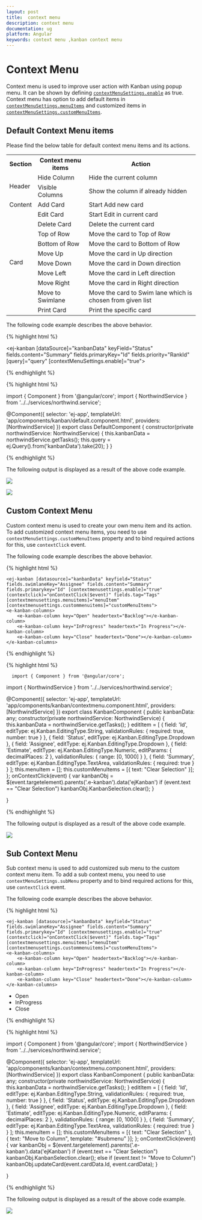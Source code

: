 ```yaml
---
layout: post
title:  context menu 
description: context menu 
documentation: ug
platform: Angular
keywords: context menu ,kanban context menu 
---
```


# Context Menu  

Context menu is used to improve user action with Kanban using popup menu. It can be shown by defining [`contextMenuSettings.enable`](https://help.syncfusion.com/api/js/ejkanban#members:contextmenusettings-enable) as true. Context menu has option to add default items in [`contextMenuSettings.menuItems`](https://help.syncfusion.com/api/js/ejkanban#members:contextmenusettings-menuitems) and customized items in [`contextMenuSettings.customMenuItems`](https://help.syncfusion.com/api/js/ejkanban#members:contextmenusettings-custommenuitems).

## Default Context Menu items

Please find the below table for default context menu items and its actions.

<table>
        <tr>
            <th>
                Section 
            </th>
            <th>
               Context menu items 
            </th>
            <th>
                Action
            </th>
        </tr>
        <tr>
            <td rowspan="2">
                Header 
            </td>
            <td>
                Hide Column
            </td>
            <td>
               Hide the current column 
            </td>
        </tr>
        <tr>
            <td>
                Visible Columns
            </td>
            <td>
                Show the column if already hidden 
            </td>
        </tr>
       <tr>
            <td>
                Content
            </td>
            <td>
                Add Card 
            </td>
             <td>
                Start Add new card 
            </td>
        </tr>
        <tr>
            <td rowspan="10">
                Card
            </td>
            <td>
               Edit Card 
            </td>
            <td>
               Start Edit in current card 
            </td>
        </tr>
        <tr>
            <td>
               Delete Card 
            </td>
            <td>
                Delete the current card 
            </td>
        </tr>
        <tr>
            <td>
                Top of Row
            </td>
            <td>
                Move the card to Top of Row
            </td>
        </tr>
        <tr>
            <td>
               Bottom of Row
            </td>
            <td>
                Move the card to Bottom of Row
            </td>
        </tr>
        <tr>
            <td>
               Move Up
            </td>
            <td>
                Move the card in Up direction 
            </td>
        </tr>
        <tr>
            <td>
               Move Down
            </td>
            <td>
               Move the card in Down direction
            </td>
        </tr>
        <tr>
            <td>
                Move Left
            </td>
            <td>
                Move the card in Left direction
            </td>
        </tr>
        <tr>
            <td>
               Move Right
            </td>
            <td>
                Move the card in Right direction
            </td>
        </tr>
        <tr>
            <td>
              Move to Swimlane
            </td>
            <td>
                Move the card to Swim lane which is chosen from given list
            </td>
        </tr>
         <tr>
            <td>
              Print Card
            </td>
            <td>
                Print the specific card
            </td>
        </tr>
    </table>

    
The following code example describes the above behavior.

{% highlight html %}

<ej-kanban [dataSource]="kanbanData" keyField="Status" fields.content="Summary" fields.primaryKey="Id" fields.priority="RankId" [query]="query" [contextMenuSettings.enable]="true">
    <e-kanban-columns>
        <e-kanban-column key="Open" headerText="Backlog"></e-kanban-column>
        <e-kanban-column key="InProgress" headerText="In Progress"></e-kanban-column>
        <e-kanban-column key="Close" headerText="Done"></e-kanban-column>
    </e-kanban-columns>
</ej-kanban>

{% endhighlight %}

{% highlight html %}

import { Component } from '@angular/core';
import { NorthwindService } from '../../services/northwind.service';

@Component({
  selector: 'ej-app',
  templateUrl: 'app/components/kanban/default.component.html',
  providers: [NorthwindService]
})
export class DefaultComponent {
  constructor(private northwindService: NorthwindService) {
      this.kanbanData = northwindService.getTasks();
      this.query = ej.Query().from('kanbanData').take(20);
  }
}

{% endhighlight %}

The following output is displayed as a result of the above code example.

![](Context_images/context_img1.png)

![](Context_images/context_img2.png)

## Custom Context Menu

Custom context menu is used to create your own menu item and its action. To add customized context menu items, you need to use `contextMenuSettings.customMenuItems` property and to bind required actions for this, use `contextClick` event.

The following code example describes the above behavior.

{% highlight html %}

    <ej-kanban [datasource]="kanbanData" keyfield="Status" fields.swimlaneKey="Assignee" fields.content="Summary" fields.primarykey="Id" [contextmenusettings.enable]="true" (contextclick)="onContextClick($event)" fields.tag="Tags" [contextmenusettings.menuitems]="menuItem" [contextmenusettings.custommenuitems]="customMenuItems">
    <e-kanban-columns>
        <e-kanban-column key="Open" headertext="Backlog"></e-kanban-column>
        <e-kanban-column key="InProgress" headertext="In Progress"></e-kanban-column>
        <e-kanban-column key="Close" headertext="Done"></e-kanban-column>
    </e-kanban-columns>
   </ej-kanban>

{% endhighlight %}

{% highlight html %}

      import { Component } from '@angular/core';
import { NorthwindService } from '../../services/northwind.service';

@Component({
    selector: 'ej-app',
    templateUrl: 'app/components/kanban/contextmenu.component.html',
    providers: [NorthwindService]
})
export class KanbanComponent {
    public kanbanData: any;
    constructor(private northwindService: NorthwindService) {
        this.kanbanData = northwindService.getTasks();
    }
    editItem = [
        { field: 'Id', editType: ej.Kanban.EditingType.String, validationRules: { required: true, number: true } },
        { field: 'Status', editType: ej.Kanban.EditingType.Dropdown },
        { field: 'Assignee', editType: ej.Kanban.EditingType.Dropdown },
        { field: 'Estimate', editType: ej.Kanban.EditingType.Numeric, editParams: { decimalPlaces: 2 }, validationRules: { range: [0, 1000] } },
        { field: 'Summary', editType: ej.Kanban.EditingType.TextArea, validationRules: { required: true } }
    ];
        this.menuItem = [];
        this.customMenuItems = [{ text: "Clear Selection" }];
    };
    onContextClick(event) {
        var kanbanObj = $(event.targetelement).parents('.e-kanban').data('ejKanban')
        if (event.text == "Clear Selection")
            kanbanObj.KanbanSelection.clear();
    }

} 

{% endhighlight %}


The following output is displayed as a result of the above code example.

![](Context_images/context_img3.png)

## Sub Context Menu

Sub context menu is used to add customized sub menu to the custom context menu item. To add a sub context menu, you need to use `contextMenuSettings.subMenu` property and to bind required actions for this, use `contextClick` event.

The following code example describes the above behavior.

{% highlight html %}

    <ej-kanban [datasource]="kanbanData" keyfield="Status" fields.swimlaneKey="Assignee" fields.content="Summary" fields.primarykey="Id" [contextmenusettings.enable]="true" (contextclick)="onContextClick($event)" fields.tag="Tags" [contextmenusettings.menuitems]="menuItem" [contextmenusettings.custommenuitems]="customMenuItems">
    <e-kanban-columns>
        <e-kanban-column key="Open" headertext="Backlog"></e-kanban-column>
        <e-kanban-column key="InProgress" headertext="In Progress"></e-kanban-column>
        <e-kanban-column key="Close" headertext="Done"></e-kanban-column>
    </e-kanban-columns>
   </ej-kanban>
<ul id="submenu">
    <li><a>Open</a> </li>
    <li><a>InProgress</a> </li>
    <li><a>Close</a> </li>
</ul> 

{% endhighlight %}

{% highlight html %}

import { Component } from '@angular/core';
import { NorthwindService } from '../../services/northwind.service';

@Component({
    selector: 'ej-app',
    templateUrl: 'app/components/kanban/contextmenu.component.html',
    providers: [NorthwindService]
})
export class KanbanComponent {
    public kanbanData: any;
    constructor(private northwindService: NorthwindService) {
        this.kanbanData = northwindService.getTasks();
    }
    editItem = [
        { field: 'Id', editType: ej.Kanban.EditingType.String, validationRules: { required: true, number: true } },
        { field: 'Status', editType: ej.Kanban.EditingType.Dropdown },
        { field: 'Assignee', editType: ej.Kanban.EditingType.Dropdown },
        { field: 'Estimate', editType: ej.Kanban.EditingType.Numeric, editParams: { decimalPlaces: 2 }, validationRules: { range: [0, 1000] } },
        { field: 'Summary', editType: ej.Kanban.EditingType.TextArea, validationRules: { required: true } }
    ];
        this.menuItem = [];
        this.customMenuItems = [{ text: "Clear Selection" }, { text: "Move to Column", template: "#submenu" }];
    };
    onContextClick(event) {
        var kanbanObj = $(event.targetelement).parents('.e-kanban').data('ejKanban')
        if (event.text == "Clear Selection")
            kanbanObj.KanbanSelection.clear();
        else if (event.text != "Move to Column")
            kanbanObj.updateCard(event.cardData.Id, event.cardData);
    }

} 

{% endhighlight %}


The following output is displayed as a result of the above code example.

![](Context_images/context_img4.png)
